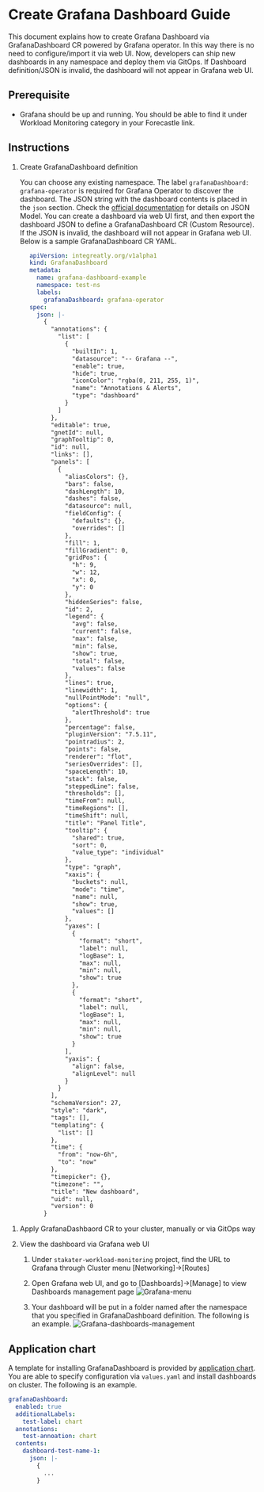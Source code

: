# Create Grafana Dashboard Guide

This document explains how to create Grafana Dashboard via GrafanaDashboard CR powered by Grafana operator. In this way there is no need to configure/import it via web UI. Now, developers can ship new dashboards in any namespace and deploy them via GitOps. If Dashboard definition/JSON is invalid, the dashboard will not appear in Grafana web UI.

## Prerequisite

- Grafana should be up and running. You should be able to find it under Workload Monitoring category in your Forecastle link.

## Instructions

1. Create GrafanaDashboard definition

   You can choose any existing namespace. The label `grafanaDashboard: grafana-operator` is required for Grafana Operator to discover the dashboard. The JSON string with the dashboard contents is placed in the `json` section. Check the [official documentation](https://grafana.com/docs/reference/dashboard/#dashboard-json) for details on JSON Model. You can create a dashboard via web UI first, and then export the dashboard JSON to define a GrafanaDashboard CR (Custom Resource). If the JSON is invalid, the dashboard will not appear in Grafana web UI. Below is a sample GrafanaDashboard CR YAML.

```yaml
      apiVersion: integreatly.org/v1alpha1
      kind: GrafanaDashboard
      metadata:
        name: grafana-dashboard-example
        namespace: test-ns
        labels:
          grafanaDashboard: grafana-operator
      spec:
        json: |-
          {
            "annotations": {
              "list": [
                {
                  "builtIn": 1,
                  "datasource": "-- Grafana --",
                  "enable": true,
                  "hide": true,
                  "iconColor": "rgba(0, 211, 255, 1)",
                  "name": "Annotations & Alerts",
                  "type": "dashboard"
                }
              ]
            },
            "editable": true,
            "gnetId": null,
            "graphTooltip": 0,
            "id": null,
            "links": [],
            "panels": [
              {
                "aliasColors": {},
                "bars": false,
                "dashLength": 10,
                "dashes": false,
                "datasource": null,
                "fieldConfig": {
                  "defaults": {},
                  "overrides": []
                },
                "fill": 1,
                "fillGradient": 0,
                "gridPos": {
                  "h": 9,
                  "w": 12,
                  "x": 0,
                  "y": 0
                },
                "hiddenSeries": false,
                "id": 2,
                "legend": {
                  "avg": false,
                  "current": false,
                  "max": false,
                  "min": false,
                  "show": true,
                  "total": false,
                  "values": false
                },
                "lines": true,
                "linewidth": 1,
                "nullPointMode": "null",
                "options": {
                  "alertThreshold": true
                },
                "percentage": false,
                "pluginVersion": "7.5.11",
                "pointradius": 2,
                "points": false,
                "renderer": "flot",
                "seriesOverrides": [],
                "spaceLength": 10,
                "stack": false,
                "steppedLine": false,
                "thresholds": [],
                "timeFrom": null,
                "timeRegions": [],
                "timeShift": null,
                "title": "Panel Title",
                "tooltip": {
                  "shared": true,
                  "sort": 0,
                  "value_type": "individual"
                },
                "type": "graph",
                "xaxis": {
                  "buckets": null,
                  "mode": "time",
                  "name": null,
                  "show": true,
                  "values": []
                },
                "yaxes": [
                  {
                    "format": "short",
                    "label": null,
                    "logBase": 1,
                    "max": null,
                    "min": null,
                    "show": true
                  },
                  {
                    "format": "short",
                    "label": null,
                    "logBase": 1,
                    "max": null,
                    "min": null,
                    "show": true
                  }
                ],
                "yaxis": {
                  "align": false,
                  "alignLevel": null
                }
              }
            ],
            "schemaVersion": 27,
            "style": "dark",
            "tags": [],
            "templating": {
              "list": []
            },
            "time": {
              "from": "now-6h",
              "to": "now"
            },
            "timepicker": {},
            "timezone": "",
            "title": "New dashboard",
            "uid": null,
            "version": 0
          }
```

1. Apply GrafanaDashbaord CR to your cluster, manually or via GitOps way

1. View the dashboard via Grafana web UI

   1. Under `stakater-workload-monitoring` project, find the URL to Grafana through Cluster menu [Networking]->[Routes]
   1. Open Grafana web UI, and go to [Dashboards]->[Manage] to view Dashboards management page
      ![Grafana-menu](./images/grafana-menu.png)

   1. Your dashboard will be put in a folder named after the namespace that you specified in GrafanaDashboard definition. The following is an example. ![Grafana-dashboards-management](./images/grafana-dashboards-management.png)

## Application chart

A template for installing GrafanaDashboard is provided by [application chart](https://github.com/stakater-charts/application). You are able to specify configuration via `values.yaml` and install dashboards on cluster. The following is an example.

```yaml
grafanaDashboard:
  enabled: true
  additionalLabels:
    test-label: chart
  annotations: 
    test-annoation: chart
  contents:
    dashboard-test-name-1: 
      json: |-
        {
          ...
        }
```
